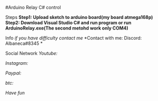 #Arduino Relay C# control

Steps
**Step1: Upload sketch to arduino board(my board atmega168p)**
**Step2: Download Visual Studio C# and run program or run ArduinoRelay.exe(The second metohd work only COM4)**

Info
*if you have difficulty contact me*
*Contact with me:
Discord: Albaneca#8345
*

Social Network
*Youtube:*

*Instagram:*

*Paypal:*

*btc:*


*Have fun*
